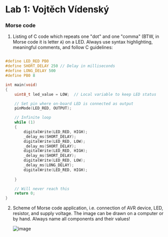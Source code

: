# Lab 1: Vojtěch Vídenský

### Morse code

1. Listing of C code which repeats one "dot" and one "comma" (BTW, in Morse code it is letter `A`) on a LED. Always use syntax highlighting, meaningful comments, and follow C guidelines:

```c

#define LED_RED PB0
#define SHORT_DELAY 250 // Delay in milliseconds
#define LONG_DELAY 500
#define PB0 8

int main(void)
{
    uint8_t led_value = LOW;  // Local variable to keep LED status

    // Set pin where on-board LED is connected as output
    pinMode(LED_RED, OUTPUT);

    // Infinite loop
    while (1)
    {
        digitalWrite(LED_RED, HIGH);
        _delay_ms(SHORT_DELAY);
        digitalWrite(LED_RED, LOW);
        _delay_ms(SHORT_DELAY);
        digitalWrite(LED_RED, HIGH);
        _delay_ms(SHORT_DELAY);
        digitalWrite(LED_RED, LOW);
        _delay_ms(LONG_DELAY);
        digitalWrite(LED_RED, HIGH);
        
    }

    // Will never reach this
    return 0;
}
```

2. Scheme of Morse code application, i.e. connection of AVR device, LED, resistor, and supply voltage. The image can be drawn on a computer or by hand. Always name all components and their values!

   ![image](https://user-images.githubusercontent.com/99399676/193632515-9c7d7a4c-a3b3-4656-88b6-f9bde81d51d5.png)
